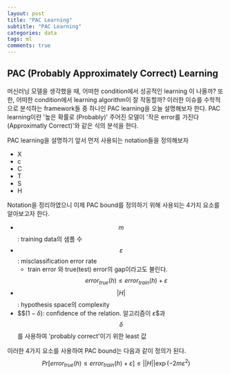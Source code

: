 ```yaml
---
layout: post
title: "PAC Learning"
subtitle: "PAC Learning"
categories: data
tags: ml
comments: true
---
```


## PAC (Probably Approximately Correct) Learning
머신러닝 모델을 생각했을 때, 어떠한 condition에서 성공적인 learning 이 나올까? 또한, 어떠한 condition에서 learning algorithm이 잘 작동할까?
이러한 이슈를 수학적으로 분석하는 framework들 중 하나인 PAC learning을 오늘 설명해보자 한다.
PAC learning이란 '높은 확률로 (Probably)' 주어진 모델이 '작은 error를 가진다 (Approximatly Correct)'와 같은 식의 분석을 한다. 

PAC learning을 설명하기 앞서 먼저 사용되는 notation들을 정의해보자
- X
- c
- C
- T
- S
- H

Notation을 정리하였으니 이제 PAC bound를 정의하기 위해 사용되는 4가지 요소를 알아보고자 한다.
- $$m$$: training data의 샘플 수 
- $$\varepsilon$$: misclassification error rate
	- train error 와 true(test) error의 gap이라고도 불린다.  $$error_{true}(h) \leq error_{train}(h) + \varepsilon$$
- $$|H|$$: hypothesis space의 complexity
- $$$(1-\delta)$: confidence of the relation. 알고리즘이 $\varepsilon$$과 $$\delta$$를 사용하여 'probably correct'이기 위한 least 값

이러한 4가지 요소를 사용하여 PAC bound는 다음과 같이 정의가 된다.
$$Pr[error_{true}(h) \leq error_{train}(h) + \varepsilon] \leq ||H||\exp(-2m\varepsilon^2) $$


